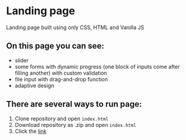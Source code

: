 # Landing page
Landing page built using only CSS, HTML and Vanilla JS

## On this page you can see:
  * slider
  * some forms with dynamic progress (one block of inputs come after filling another) with custom validation
  * file input with drag-and-drop function
  * adaptive design

## There are several ways to run page:
  1. Clone repository and open `index.html`
  2. Download repository as .zip and open `index.html`
  3. Click the [link]( https://vamanuilov.github.io/landing-page/)
